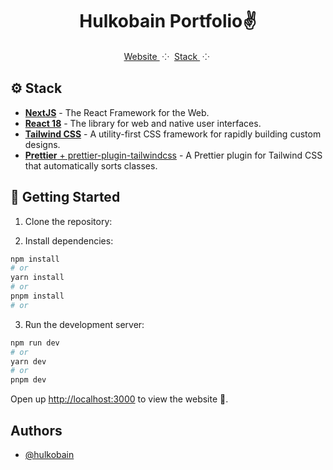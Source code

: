 <div align="center">

<h1>Hulkobain Portfolio✌️</h1>

<div align="center">
    <a href="https://portfolio-raulromero.vercel.app/" target="_blank">
        Website
    </a>
    <span>&nbsp;⁘&nbsp;</span>
    <a href="#-stack">
        Stack
    </a>
    <span>&nbsp;⁘&nbsp;</span>
    
</div>

</p>

</div>

## ⚙ Stack

- [**NextJS**](https://nextjs.org/) - The React Framework for the Web.
- [**React 18**](https://react.dev/) - The library for web and native user interfaces.
- [**Tailwind CSS**](https://tailwindcss.com/) - A utility-first CSS framework for rapidly building custom designs.
- [**Prettier** + prettier-plugin-tailwindcss](https://github.com/tailwindlabs/prettier-plugin-tailwindcss) - A Prettier plugin for Tailwind CSS that automatically sorts classes.

## 🚀 Getting Started

1. Clone the repository:

2. Install dependencies:

```bash
npm install
# or
yarn install
# or
pnpm install
# or
```

3. Run the development server:

```bash
npm run dev
# or
yarn dev
# or
pnpm dev
```

Open up [http://localhost:3000](http://localhost:3000) to view the website 🚀.

## Authors

- [@hulkobain](https://www.github.com/hulkobain)

